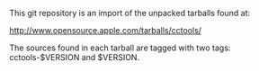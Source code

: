 This git repository is an import of the unpacked tarballs found at:

http://www.opensource.apple.com/tarballs/cctools/

The sources found in each tarball are tagged with two tags:
cctools-$VERSION and $VERSION.
